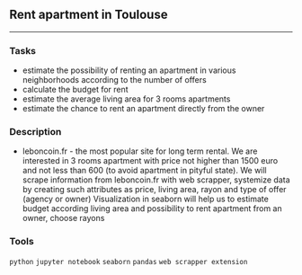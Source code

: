## Rent apartment in Toulouse
	
<hr>

### Tasks
- estimate the possibility of renting an apartment in various neighborhoods according to the number of offers
- calculate the budget for rent
- estimate the average living area for 3 rooms apartments
- estimate the chance to rent an apartment directly from the owner

### Description
- leboncoin.fr - the most popular site for long term rental. We are interested in 3 rooms apartment with price not higher than 1500 euro and not less than 600 (to avoid apartment in pityful state). We will scrape information from leboncoin.fr with web scrapper, systemize data by creating such attributes as price, living area, rayon and type of offer (agency or owner) Visualization in seaborn will help us to estimate budget according living area and possibility to rent apartment from an owner, choose rayons

### Tools
`python` `jupyter notebook` `seaborn` `pandas` `web scrapper extension`

